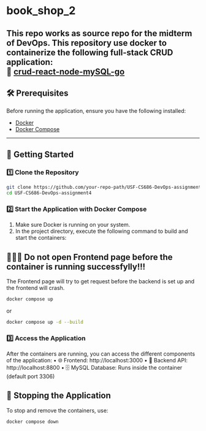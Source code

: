 # **book_shop_2**
This repo works as source repo for the midterm of DevOps.
This repository use docker to containerize the following full-stack CRUD application:  
🔗 [crud-react-node-mySQL-go](https://github.com/Norbert305/crud-react-node-mySQL-go)
---
## **🛠 Prerequisites**
Before running the application, ensure you have the following installed:  
- [Docker](https://www.docker.com/)  
- [Docker Compose](https://docs.docker.com/compose/install/)  
---
## **🚀 Getting Started**
### **1️⃣ Clone the Repository**
```bash
git clone https://github.com/your-repo-path/USF-CS686-DevOps-assignment4.git
cd USF-CS686-DevOps-assignment4
```
### **2️⃣ Start the Application with Docker Compose**
1.	Make sure Docker is running on your system.
2.	In the project directory, execute the following command to build and start the containers:
## 🛑🛑🛑  Do not open Frontend page before the container is running successfylly!!!
The Frontend page will try to get request before the backend is set up and the frontend will crash.
 ```bash
docker compose up
```
or
 ```bash
docker compose up -d --build
```
### **3️⃣ Access the Application**
After the containers are running, you can access the different components of the application:
	•	🌐 Frontend: http://localhost:3000
	•	🔗 Backend API: http://localhost:8800
	•	🗄 MySQL Database: Runs inside the container (default port 3306)
## 🛑 Stopping the Application
To stop and remove the containers, use:
 ```bash
docker compose down
```
